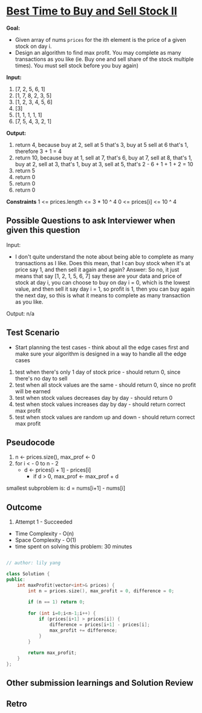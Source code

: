# [Best Time to Buy and Sell Stock II](https://leetcode.com/problems/best-time-to-buy-and-sell-stock-ii/)

**Goal:** 
- Given array of nums `prices` for the ith element is the price of a given stock on day i.
- Design an algorithm to find max profit. You may complete as many transactions as you like (ie. Buy one and sell share of the stock multiple times). You must sell stock before you buy again)

**Input:**
1. [7, 2, 5, 6, 1]
1. [1, 7, 8, 2, 3, 5]
1. [1, 2, 3, 4, 5, 6]
1. [3]
1. [1, 1, 1, 1, 1]
1. [7, 5, 4, 3, 2, 1]

**Output:**
1. return 4, because buy at 2, sell at 5 that's 3, buy at 5 sell at 6 that's 1, therefore 3 + 1 = 4
1. return 10, because buy at 1, sell at 7, that's 6, buy at 7, sell at 8, that's 1, buy at 2, sell at 3, that's 1, buy at 3, sell at 5, that's 2 - 6 + 1 + 1 + 2 = 10
1. return 5 
1. return 0
1. return 0
1. return 0

**Constraints**
1 <= prices.length <= 3 * 10 ^ 4
0 <= prices[i] <= 10 ^ 4

## Possible Questions to ask Interviewer when given this question

Input: 
- I don't quite understand the note about being able to complete as many transactions as I like. Does this mean, that I can buy stock when it's at price say 1, and then sell it again and again? 
Answer: So no, it just means that say [1, 2, 1, 5, 6, 7] say these are your data and price of stock at day i, you can choose to buy on day i = 0, which is the lowest value, and then sell it say day i = 1, so profit is 1, then you can buy again the next day, so this is what it means to complete as many transaction as you like.

Output:
n/a

## Test Scenario

- Start planning the test cases - think about all the edge cases first and make sure your algorithm is designed in a way to handle all the edge cases

1. test when there's only 1 day of stock price - should return 0, since there's no day to sell
1. test when all stock values are the same - should return 0, since no profit will be earned
1. test when stock values decreases day by day - should return 0
1. test when stock values increases day by day - should return correct max profit
1. test when stock values are random up and down - should return correct max profit

## Pseudocode

1. n <- prices.size(), max_prof <- 0
1. for i < - 0 to n - 2
   - d <- prices[i + 1] - prices[i]
     - if d > 0, max_prof <- max_prof + d

smallest subproblem is: d = nums[i+1] - nums[i]

## Outcome

1. Attempt 1 - Succeeded
* Time Complexity - O(n)
* Space Complexity - O(1)
* time spent on solving this problem: 30 minutes

```cpp

// author: lily yang

class Solution {
public:
    int maxProfit(vector<int>& prices) {
        int n = prices.size(), max_profit = 0, difference = 0;
        
        if (n == 1) return 0;
        
        for (int i=0;i<n-1;i++) {
            if (prices[i+1] > prices[i]) {
                difference = prices[i+1] - prices[i];
                max_profit += difference;
            }
        }
        
        return max_profit;
    }
};

```

## Other submission learnings and Solution Review

## Retro
